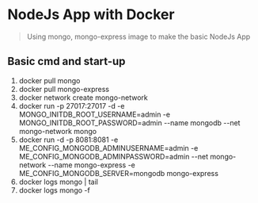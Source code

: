 # NodeJs App with Docker

> Using mongo, mongo-express image to  make the basic NodeJs App

## Basic cmd and start-up
1. docker pull mongo
2. docker pull mongo-express
3. docker network create mongo-network
4. docker run -p 27017:27017 -d -e MONGO_INITDB_ROOT_USERNAME=admin -e MONGO_INITDB_ROOT_PASSWORD=admin --name mongodb --net mongo-network mongo
5. docker run -d -p 8081:8081 -e ME_CONFIG_MONGODB_ADMINUSERNAME=admin -e ME_CONFIG_MONGODB_ADMINPASSWORD=admin --net mongo-network --name mongo-express -e ME_CONFIG_MONGODB_SERVER=mongodb mongo-express
6. docker logs mongo | tail
7. docker logs mongo -f
